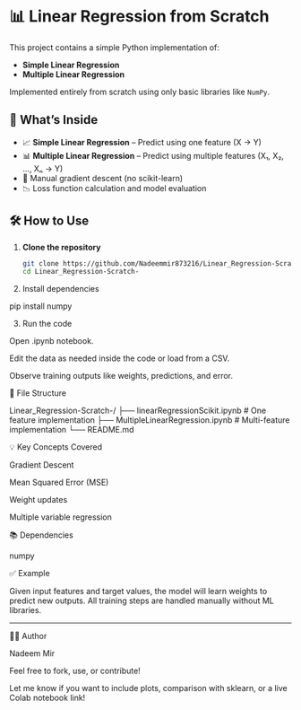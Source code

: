 # 📊 Linear Regression from Scratch

This project contains a simple Python implementation of:

- **Simple Linear Regression**
- **Multiple Linear Regression**

Implemented entirely from scratch using only basic libraries like `NumPy`.

## 🚀 What’s Inside

- 📈 **Simple Linear Regression** – Predict using one feature (X → Y)
- 📊 **Multiple Linear Regression** – Predict using multiple features (X₁, X₂, ..., Xₙ → Y)
- 🧮 Manual gradient descent (no scikit-learn)
- 📉 Loss function calculation and model evaluation

## 🛠️ How to Use

1. **Clone the repository**
   ```bash
   git clone https://github.com/Nadeemmir873216/Linear_Regression-Scratch-.git
   cd Linear_Regression-Scratch-

2. Install dependencies

pip install numpy


3. Run the code

Open .ipynb notebook.

Edit the data as needed inside the code or load from a CSV.

Observe training outputs like weights, predictions, and error.




📁 File Structure

Linear_Regression-Scratch-/
├── linearRegressionScikit.ipynb      # One feature implementation
├── MultipleLinearRegression.ipynb   # Multi-feature implementation
└── README.md

💡 Key Concepts Covered

Gradient Descent

Mean Squared Error (MSE)

Weight updates

Multiple variable regression


📚 Dependencies

numpy

✅ Example

Given input features and target values, the model will learn weights to predict new outputs. All training steps are handled manually without ML libraries.


---

👨‍💻 Author

Nadeem Mir


Feel free to fork, use, or contribute!

Let me know if you want to include plots, comparison with sklearn, or a live Colab notebook link!

